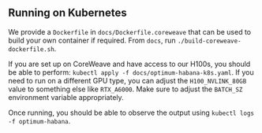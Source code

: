 Running on Kubernetes
---------------------
We provide a `Dockerfile` in `docs/Dockerfile.coreweave` that can be used to build your own container if required. From `docs`, run `./build-coreweave-dockerfile.sh`.

If you are set up on CoreWeave and have access to our H100s, you should be able to perform: `kubectl apply -f docs/optimum-habana-k8s.yaml`. If you need to run on a different GPU type, you can adjust the `H100_NVLINK_80GB` value to something else like `RTX_A6000`. Make sure to adjust the `BATCH_SZ` environment variable appropriately.

Once running, you should be able to observe the output using `kubectl logs -f optimum-habana`. 
